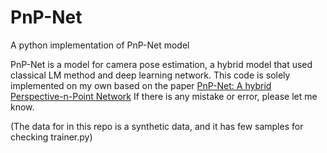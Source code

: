 # PnP-Net
 A python implementation of PnP-Net model

PnP-Net is a model for camera pose estimation, a hybrid model that used classical LM method and deep learning network. 
This code is solely implemented on my own based on the paper [PnP-Net: A hybrid Perspective-n-Point Network](https://arxiv.org/pdf/2003.04626.pdf)
If there is any mistake or error, please let me know. 

(The data for in this repo is a synthetic data, and it has few samples for checking trainer.py)
